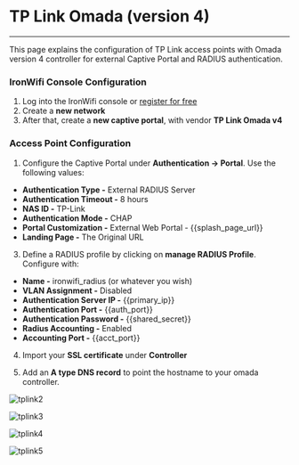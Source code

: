 # **TP Link Omada (version 4)**

---

This page explains the configuration of TP Link access points with Omada version 4 controller for external Captive Portal and RADIUS authentication.

### IronWifi Console Configuration

1. Log into the IronWifi console or [register for free](https://console.ironwifi.com/register)
2. Create a **new network**
3. After that, create a **new captive portal**, with vendor **TP Link Omada v4**

### Access Point Configuration

1. Configure the Captive Portal under **Authentication -> Portal**. Use the following values:

- **Authentication Type -** External RADIUS Server
- **Authentication Timeout -** 8 hours
- **NAS ID -** TP-Link
- **Authentication Mode -** CHAP
- **Portal Customization -** External Web Portal - {{splash_page_url}}
- **Landing Page -** The Original URL

3. Define a RADIUS profile by clicking on **manage RADIUS Profile**. Configure with:

- **Name -** ironwifi_radius (or whatever you wish)
- **VLAN Assignment -** Disabled
- **Authentication Server IP -** {{primary_ip}}
- **Authentication Port -** {{auth_port}}
- **Authentication Password -** {{shared_secret}}
- **Radius Accounting -** Enabled
- **Accounting Port -** {{acct_port}}

4. Import your **SSL certificate** under **Controller** 

5. Add an **A type DNS record** to point the hostname to your omada controller.


![tplink2](https://raw.githubusercontent.com/IronWifi/docs/master/configuration-guides/tp_link_omada_v4/tplink1.png)

![tplink3](https://raw.githubusercontent.com/IronWifi/docs/master/configuration-guides/tp_link_omada_v4/tplink3.png)

![tplink4](https://raw.githubusercontent.com/IronWifi/docs/master/configuration-guides/tp_link_omada_v4/tplink2.png)

![tplink5](https://raw.githubusercontent.com/IronWifi/docs/master/configuration-guides/tp_link_omada_v4/tplink5.png)


